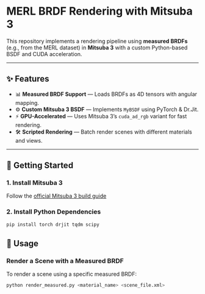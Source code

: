 # MERL BRDF Rendering with Mitsuba 3

This repository implements a rendering pipeline using **measured BRDFs** (e.g., from the MERL dataset) in **Mitsuba 3** with a custom Python-based BSDF and CUDA acceleration. 

---

## ✨ Features

- 📊 **Measured BRDF Support** — Loads BRDFs as 4D tensors with angular mapping.
- ⚙️ **Custom Mitsuba 3 BSDF** — Implements `MyBSDF` using PyTorch & Dr.Jit.
- ⚡ **GPU-Accelerated** — Uses Mitsuba 3’s `cuda_ad_rgb` variant for fast rendering.
- 🛠️ **Scripted Rendering** — Batch render scenes with different materials and views.

---

## 🚀 Getting Started

### 1. Install Mitsuba 3

Follow the [official Mitsuba 3 build guide](https://mitsuba.readthedocs.io/en/latest/src/getting_started/compiling.html)

### 2. Install Python Dependencies

```bash
pip install torch drjit tqdm scipy
```

## 🧪 Usage

### Render a Scene with a Measured BRDF

To render a scene using a specific measured BRDF:

```bash
python render_measured.py <material_name> <scene_file.xml>
```




